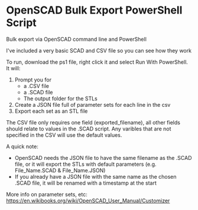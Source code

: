 # OpenSCAD Bulk Export PowerShell Script

Bulk export via OpenSCAD command line and PowerShell

I've included a very basic SCAD and CSV file so you can see how they work

To run, download the ps1 file, right click it and select Run With PowerShell. It will:

1. Prompt you for 
    - a .CSV file
    - a .SCAD file
    - The output folder for the STLs
2. Create a JSON file full of parameter sets for each line in the csv
3. Export each set as an STL file

The CSV file only requires one field (exported_filename), all other fields should relate to values in the .SCAD script. Any varibles that are not specified in the CSV will use the default values.

A quick note:
* OpenSCAD needs the JSON file to have the same filename as the .SCAD file, or it will export the STLs with default parameters (e.g. File_Name.SCAD & File_Name.JSON)
* If you already have a JSON file with the same name as the chosen .SCAD file, it will be renamed with a timestamp at the start

More info on parameter sets, etc: https://en.wikibooks.org/wiki/OpenSCAD_User_Manual/Customizer
